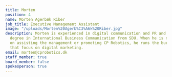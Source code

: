 ```yaml
---
title: Morten
position: 4
name: Morten Agerbæk Riber
job_title: Executive Management Assistant
image: "/uploads/Morten%20Agerb%C3%A6k%20Riber.jpg"
description: Morten is experienced in digital communication and PR and holds a master’s
  degree in International Business Communication from SDU. When he is not working
  on assisting the management or promoting CP Robotics, he runs the bureau, Adnetics,
  that focus on digital marketing.
email: morten@cprobotics.dk
staff_member: true
board_member: false
spokesperson: true
---
```


